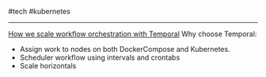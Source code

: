 #tech #kubernetes 

---
[How we scale workflow orchestration with Temporal](https://airbyte.com/blog/scale-workflow-orchestration-with-temporal)
Why choose Temporal:
- Assign work to nodes on both DockerCompose and Kubernetes.
- Scheduler workflow using intervals and crontabs
- Scale horizontals


